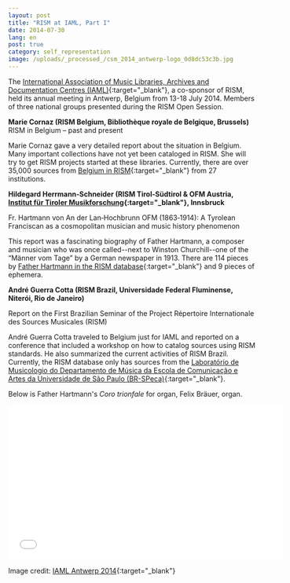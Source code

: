 ```yaml
---
layout: post
title: "RISM at IAML, Part I"
date: 2014-07-30
lang: en
post: true
category: self_representation
image: /uploads/_processed_/csm_2014_antwerp-logo_0d8dc53c3b.jpg
---
```



The [International Association of Music Libraries, Archives and Documentation Centres (IAML)](http://www.iaml.info/){:target="_blank"}, a co-sponsor of RISM, held its annual meeting in Antwerp, Belgium from 13-18 July 2014. Members of three national groups presented during the RISM Open Session.

**Marie Cornaz (RISM Belgium, Bibliothèque royale de Belgique, Brussels)**
RISM in Belgium – past and present

Marie Cornaz gave a very detailed report about the situation in Belgium. Many important collections have not yet been cataloged in RISM. She will try to get RISM projects started at these libraries. Currently, there are over 35,000 sources from [Belgium in RISM](https://opac.rism.info/search?View=rism&siglum=B-*){:target="_blank"} from 27 institutions.

**Hildegard Herrmann‐Schneider (RISM Tirol‐Südtirol & OFM Austria, [Institut für Tiroler Musikforschung](http://www.musikland-tirol.at/index.php){:target="_blank"}, Innsbruck**

Fr. Hartmann von An der Lan‐Hochbrunn OFM (1863‐1914): A Tyrolean Franciscan as a cosmopolitan musician and music history phenomenon

This report was a fascinating biography of Father Hartmann, a composer and musician who was once called--next to Winston Churchill--one of the “Männer vom Tage” by a German newspaper in 1913. There are 114 pieces by [Father Hartmann in the RISM database](https://opac.rism.info/search?View=rism&author=Hartmann+von+An){:target="_blank"} and 9 pieces of ephemera.





**André Guerra Cotta (RISM Brazil, Universidade Federal Fluminense, Niterói, Rio de Janeiro)**

Report on the First Brazilian Seminar of the Project Répertoire Internationale des Sources Musicales (RISM)

André Guerra Cotta traveled to Belgium just for IAML and reported on a conference that included a workshop on how to catalog sources using RISM standards. He also summarized the current activities of RISM Brazil. Currently, the RISM database only has sources from the [Laboratório de Musicologio do Departamento de Música da Escola de Comunicação e Artes da Universidade de São Paulo (BR-SPeca)](https://opac.rism.info/search?View=rism&siglum=BR-SPeca){:target="_blank"}.

Below is Father Hartmann's _Coro trionfale_ for organ, Felix Bräuer, organ.

<iframe width="560" height="315" src="//www.youtube.com/embed/WAFreDYxAUw" frameborder="0" allowfullscreen></iframe>



Image credit: [IAML Antwerp 2014](http://www.libraryconservatoryantwerp.be/iaml2014/index.php){:target="_blank"}